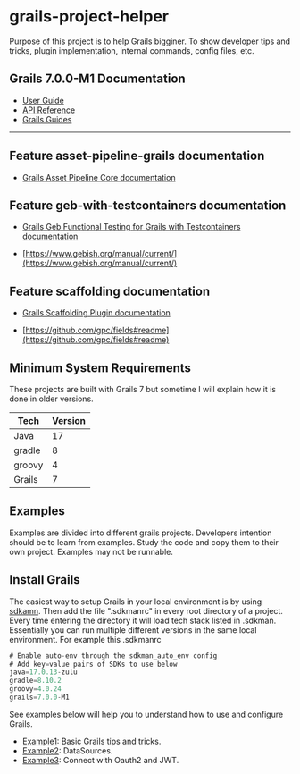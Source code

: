 # grails-project-helper

Purpose of this project is to help Grails bigginer. To show developer tips and tricks, plugin implementation,
internal commands, config files, etc.

## Grails 7.0.0-M1 Documentation

- [User Guide](https://docs.grails.org/7.0.0-M1/guide/index.html)
- [API Reference](https://docs.grails.org/7.0.0-M1/api/index.html)
- [Grails Guides](https://guides.grails.org/index.html)
---

## Feature asset-pipeline-grails documentation

- [Grails Asset Pipeline Core documentation](https://github.com/bertramdev/asset-pipeline#readme)

## Feature geb-with-testcontainers documentation

- [Grails Geb Functional Testing for Grails with Testcontainers documentation](https://github.com/grails/geb#readme)

- [https://www.gebish.org/manual/current/](https://www.gebish.org/manual/current/)

## Feature scaffolding documentation

- [Grails Scaffolding Plugin documentation](https://docs.grails.org/7.0.0-M1/guide/scaffolding.html)

- [https://github.com/gpc/fields#readme](https://github.com/gpc/fields#readme)


## Minimum System Requirements
These projects are built with Grails 7 but sometime I will explain how it is done in older versions.

| Tech   | Version |
|--------|---------|
| Java   | 17      |
| gradle | 8       |
| groovy | 4       |
| Grails | 7       |

## Examples
Examples are divided into different grails projects.
Developers intention should be to learn from examples. Study the code and copy them to their own project.
Examples may not be runnable.


## Install Grails
The easiest way to setup Grails in your local environment is by using [sdkamn](https://sdkman.io/).
Then add the file ".sdkmanrc" in every root directory of a project.
Every time entering the directory it will load tech stack listed in .sdkman.
Essentially you can run multiple different versions in the same local environment. For example this .sdkmanrc
```groovy
# Enable auto-env through the sdkman_auto_env config
# Add key=value pairs of SDKs to use below
java=17.0.13-zulu
gradle=8.10.2
groovy=4.0.24
grails=7.0.0-M1
```

See examples below will help you to understand how to use and configure Grails.
- [Example1](example1/README.md): Basic Grails tips and tricks.
- [Example2](example2/README.md): DataSources.
- [Example3](example3.md): Connect with Oauth2 and JWT.


